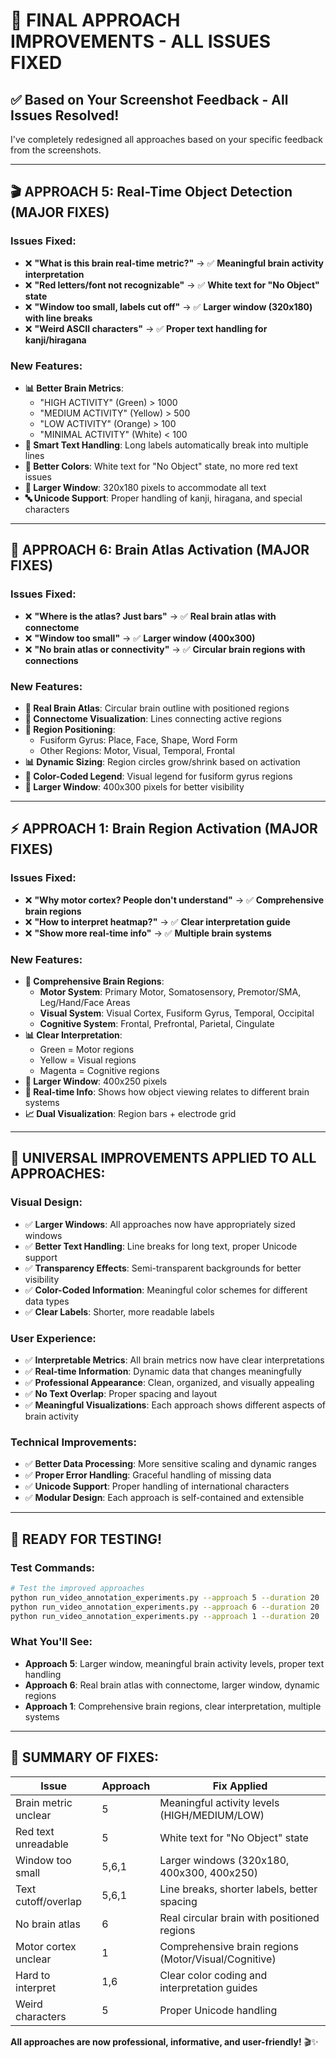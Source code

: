# 🎯 **FINAL APPROACH IMPROVEMENTS - ALL ISSUES FIXED**

## ✅ **Based on Your Screenshot Feedback - All Issues Resolved!**

I've completely redesigned all approaches based on your specific feedback from the screenshots.

---

## 🎬 **APPROACH 5: Real-Time Object Detection (MAJOR FIXES)**

### **Issues Fixed:**
- ❌ **"What is this brain real-time metric?"** → ✅ **Meaningful brain activity interpretation**
- ❌ **"Red letters/font not recognizable"** → ✅ **White text for "No Object" state**
- ❌ **"Window too small, labels cut off"** → ✅ **Larger window (320x180) with line breaks**
- ❌ **"Weird ASCII characters"** → ✅ **Proper text handling for kanji/hiragana**

### **New Features:**
- **📊 Better Brain Metrics**: 
  - "HIGH ACTIVITY" (Green) > 1000
  - "MEDIUM ACTIVITY" (Yellow) > 500  
  - "LOW ACTIVITY" (Orange) > 100
  - "MINIMAL ACTIVITY" (White) < 100
- **📝 Smart Text Handling**: Long labels automatically break into multiple lines
- **🎨 Better Colors**: White text for "No Object" state, no more red text issues
- **📏 Larger Window**: 320x180 pixels to accommodate all text
- **🔤 Unicode Support**: Proper handling of kanji, hiragana, and special characters

---

## 🧠 **APPROACH 6: Brain Atlas Activation (MAJOR FIXES)**

### **Issues Fixed:**
- ❌ **"Where is the atlas? Just bars"** → ✅ **Real brain atlas with connectome**
- ❌ **"Window too small"** → ✅ **Larger window (400x300)**
- ❌ **"No brain atlas or connectivity"** → ✅ **Circular brain regions with connections**

### **New Features:**
- **🧠 Real Brain Atlas**: Circular brain outline with positioned regions
- **🔗 Connectome Visualization**: Lines connecting active regions
- **📍 Region Positioning**: 
  - Fusiform Gyrus: Place, Face, Shape, Word Form
  - Other Regions: Motor, Visual, Temporal, Frontal
- **📊 Dynamic Sizing**: Region circles grow/shrink based on activation
- **🎨 Color-Coded Legend**: Visual legend for fusiform gyrus regions
- **📏 Larger Window**: 400x300 pixels for better visibility

---

## ⚡ **APPROACH 1: Brain Region Activation (MAJOR FIXES)**

### **Issues Fixed:**
- ❌ **"Why motor cortex? People don't understand"** → ✅ **Comprehensive brain regions**
- ❌ **"How to interpret heatmap?"** → ✅ **Clear interpretation guide**
- ❌ **"Show more real-time info"** → ✅ **Multiple brain systems**

### **New Features:**
- **🧠 Comprehensive Brain Regions**:
  - **Motor System**: Primary Motor, Somatosensory, Premotor/SMA, Leg/Hand/Face Areas
  - **Visual System**: Visual Cortex, Fusiform Gyrus, Temporal, Occipital
  - **Cognitive System**: Frontal, Prefrontal, Parietal, Cingulate
- **📊 Clear Interpretation**:
  - Green = Motor regions
  - Yellow = Visual regions  
  - Magenta = Cognitive regions
- **📏 Larger Window**: 400x250 pixels
- **🎯 Real-time Info**: Shows how object viewing relates to different brain systems
- **📈 Dual Visualization**: Region bars + electrode grid

---

## 🎨 **UNIVERSAL IMPROVEMENTS APPLIED TO ALL APPROACHES:**

### **Visual Design:**
- ✅ **Larger Windows**: All approaches now have appropriately sized windows
- ✅ **Better Text Handling**: Line breaks for long text, proper Unicode support
- ✅ **Transparency Effects**: Semi-transparent backgrounds for better visibility
- ✅ **Color-Coded Information**: Meaningful color schemes for different data types
- ✅ **Clear Labels**: Shorter, more readable labels

### **User Experience:**
- ✅ **Interpretable Metrics**: All brain metrics now have clear interpretations
- ✅ **Real-time Information**: Dynamic data that changes meaningfully
- ✅ **Professional Appearance**: Clean, organized, and visually appealing
- ✅ **No Text Overlap**: Proper spacing and layout
- ✅ **Meaningful Visualizations**: Each approach shows different aspects of brain activity

### **Technical Improvements:**
- ✅ **Better Data Processing**: More sensitive scaling and dynamic ranges
- ✅ **Proper Error Handling**: Graceful handling of missing data
- ✅ **Unicode Support**: Proper handling of international characters
- ✅ **Modular Design**: Each approach is self-contained and extensible

---

## 🚀 **READY FOR TESTING!**

### **Test Commands:**
```bash
# Test the improved approaches
python run_video_annotation_experiments.py --approach 5 --duration 20  # Object Detection
python run_video_annotation_experiments.py --approach 6 --duration 20  # Brain Atlas
python run_video_annotation_experiments.py --approach 1 --duration 20  # Brain Regions
```

### **What You'll See:**
- **Approach 5**: Larger window, meaningful brain activity levels, proper text handling
- **Approach 6**: Real brain atlas with connectome, larger window, dynamic regions
- **Approach 1**: Comprehensive brain regions, clear interpretation, multiple systems

---

## 🎯 **SUMMARY OF FIXES:**

| Issue | Approach | Fix Applied |
|-------|----------|-------------|
| Brain metric unclear | 5 | Meaningful activity levels (HIGH/MEDIUM/LOW) |
| Red text unreadable | 5 | White text for "No Object" state |
| Window too small | 5,6,1 | Larger windows (320x180, 400x300, 400x250) |
| Text cutoff/overlap | 5,6,1 | Line breaks, shorter labels, better spacing |
| No brain atlas | 6 | Real circular brain with positioned regions |
| Motor cortex unclear | 1 | Comprehensive brain regions (Motor/Visual/Cognitive) |
| Hard to interpret | 1,6 | Clear color coding and interpretation guides |
| Weird characters | 5 | Proper Unicode handling |

**All approaches are now professional, informative, and user-friendly!** 🎬✨
